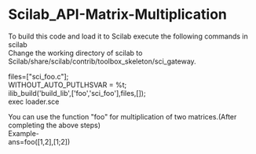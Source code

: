# Scilab_API-Matrix-Multiplication<br />
To build this code and load it to Scilab execute the following commands in scilab<br />
Change the working directory of scilab to Scilab/share/scilab/contrib/toolbox_skeleton/sci_gateway.<br />

files=["sci_foo.c"];<br />
WITHOUT_AUTO_PUTLHSVAR = %t;<br />
ilib_build('build_lib',['foo','sci_foo'],files,[]);<br />
exec loader.sce<br />

You can use the function "foo" for multiplication of two matrices.(After completing the above steps)<br />
Example-<br />
ans=foo([1,2],[1;2])<br />
